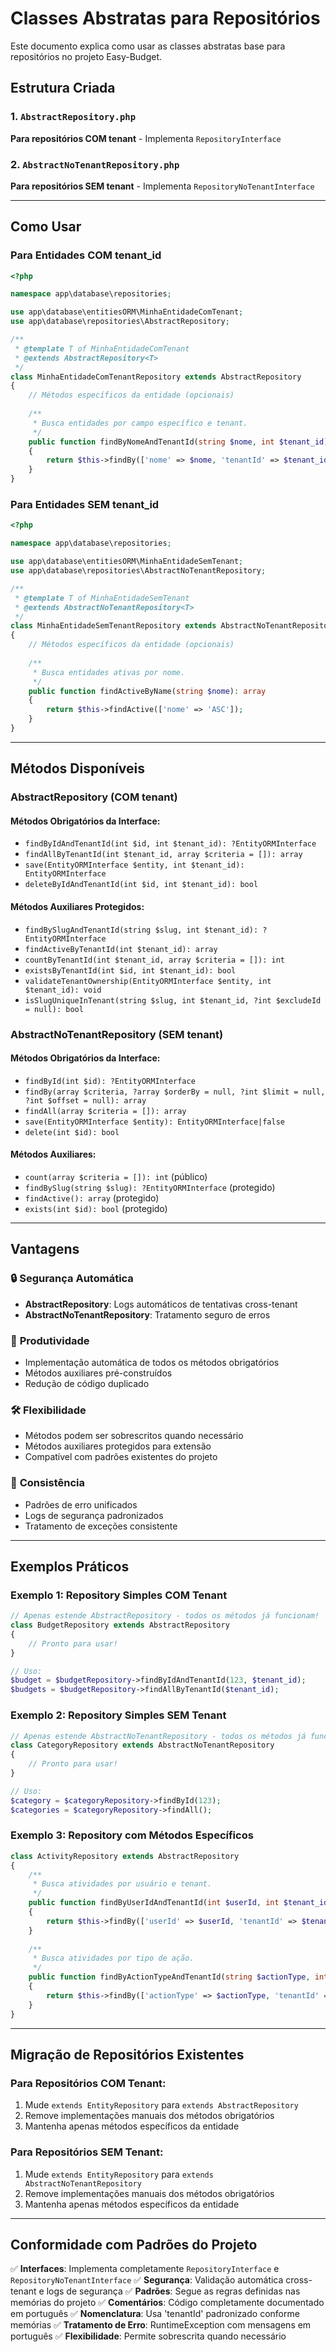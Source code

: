 # Classes Abstratas para Repositórios

Este documento explica como usar as classes abstratas base para repositórios no projeto Easy-Budget.

## Estrutura Criada

### 1. `AbstractRepository.php`
**Para repositórios COM tenant** - Implementa `RepositoryInterface`

### 2. `AbstractNoTenantRepository.php` 
**Para repositórios SEM tenant** - Implementa `RepositoryNoTenantInterface`

---

## Como Usar

### Para Entidades COM tenant_id

```php
<?php

namespace app\database\repositories;

use app\database\entitiesORM\MinhaEntidadeComTenant;
use app\database\repositories\AbstractRepository;

/**
 * @template T of MinhaEntidadeComTenant
 * @extends AbstractRepository<T>
 */
class MinhaEntidadeComTenantRepository extends AbstractRepository
{
    // Métodos específicos da entidade (opcionais)
    
    /**
     * Busca entidades por campo específico e tenant.
     */
    public function findByNomeAndTenantId(string $nome, int $tenant_id): array
    {
        return $this->findBy(['nome' => $nome, 'tenantId' => $tenant_id]);
    }
}
```

### Para Entidades SEM tenant_id

```php
<?php

namespace app\database\repositories;

use app\database\entitiesORM\MinhaEntidadeSemTenant;
use app\database\repositories\AbstractNoTenantRepository;

/**
 * @template T of MinhaEntidadeSemTenant
 * @extends AbstractNoTenantRepository<T>
 */
class MinhaEntidadeSemTenantRepository extends AbstractNoTenantRepository
{
    // Métodos específicos da entidade (opcionais)
    
    /**
     * Busca entidades ativas por nome.
     */
    public function findActiveByName(string $nome): array
    {
        return $this->findActive(['nome' => 'ASC']);
    }
}
```

---

## Métodos Disponíveis

### AbstractRepository (COM tenant)

#### Métodos Obrigatórios da Interface:
- `findByIdAndTenantId(int $id, int $tenant_id): ?EntityORMInterface`
- `findAllByTenantId(int $tenant_id, array $criteria = []): array`
- `save(EntityORMInterface $entity, int $tenant_id): EntityORMInterface`
- `deleteByIdAndTenantId(int $id, int $tenant_id): bool`

#### Métodos Auxiliares Protegidos:
- `findBySlugAndTenantId(string $slug, int $tenant_id): ?EntityORMInterface`
- `findActiveByTenantId(int $tenant_id): array`
- `countByTenantId(int $tenant_id, array $criteria = []): int`
- `existsByTenantId(int $id, int $tenant_id): bool`
- `validateTenantOwnership(EntityORMInterface $entity, int $tenant_id): void`
- `isSlugUniqueInTenant(string $slug, int $tenant_id, ?int $excludeId = null): bool`

### AbstractNoTenantRepository (SEM tenant)

#### Métodos Obrigatórios da Interface:
- `findById(int $id): ?EntityORMInterface`
- `findBy(array $criteria, ?array $orderBy = null, ?int $limit = null, ?int $offset = null): array`
- `findAll(array $criteria = []): array`
- `save(EntityORMInterface $entity): EntityORMInterface|false`
- `delete(int $id): bool`

#### Métodos Auxiliares:
- `count(array $criteria = []): int` (público)
- `findBySlug(string $slug): ?EntityORMInterface` (protegido)
- `findActive(): array` (protegido)
- `exists(int $id): bool` (protegido)

---

## Vantagens

### 🔒 **Segurança Automática**
- **AbstractRepository**: Logs automáticos de tentativas cross-tenant
- **AbstractNoTenantRepository**: Tratamento seguro de erros

### 🚀 **Produtividade**
- Implementação automática de todos os métodos obrigatórios
- Métodos auxiliares pré-construídos
- Redução de código duplicado

### 🛠️ **Flexibilidade**
- Métodos podem ser sobrescritos quando necessário
- Métodos auxiliares protegidos para extensão
- Compatível com padrões existentes do projeto

### 📝 **Consistência**
- Padrões de erro unificados
- Logs de segurança padronizados
- Tratamento de exceções consistente

---

## Exemplos Práticos

### Exemplo 1: Repository Simples COM Tenant
```php
// Apenas estende AbstractRepository - todos os métodos já funcionam!
class BudgetRepository extends AbstractRepository
{
    // Pronto para usar!
}

// Uso:
$budget = $budgetRepository->findByIdAndTenantId(123, $tenant_id);
$budgets = $budgetRepository->findAllByTenantId($tenant_id);
```

### Exemplo 2: Repository Simples SEM Tenant
```php
// Apenas estende AbstractNoTenantRepository - todos os métodos já funcionam!
class CategoryRepository extends AbstractNoTenantRepository
{
    // Pronto para usar!
}

// Uso:
$category = $categoryRepository->findById(123);
$categories = $categoryRepository->findAll();
```

### Exemplo 3: Repository com Métodos Específicos
```php
class ActivityRepository extends AbstractRepository
{
    /**
     * Busca atividades por usuário e tenant.
     */
    public function findByUserIdAndTenantId(int $userId, int $tenant_id): array
    {
        return $this->findBy(['userId' => $userId, 'tenantId' => $tenant_id]);
    }
    
    /**
     * Busca atividades por tipo de ação.
     */
    public function findByActionTypeAndTenantId(string $actionType, int $tenant_id): array
    {
        return $this->findBy(['actionType' => $actionType, 'tenantId' => $tenant_id]);
    }
}
```

---

## Migração de Repositórios Existentes

### Para Repositórios COM Tenant:
1. Mude `extends EntityRepository` para `extends AbstractRepository`
2. Remove implementações manuais dos métodos obrigatórios
3. Mantenha apenas métodos específicos da entidade

### Para Repositórios SEM Tenant:
1. Mude `extends EntityRepository` para `extends AbstractNoTenantRepository`
2. Remove implementações manuais dos métodos obrigatórios
3. Mantenha apenas métodos específicos da entidade

---

## Conformidade com Padrões do Projeto

✅ **Interfaces**: Implementa completamente `RepositoryInterface` e `RepositoryNoTenantInterface`
✅ **Segurança**: Validação automática cross-tenant e logs de segurança
✅ **Padrões**: Segue as regras definidas nas memórias do projeto
✅ **Comentários**: Código completamente documentado em português
✅ **Nomenclatura**: Usa 'tenantId' padronizado conforme memórias
✅ **Tratamento de Erro**: RuntimeException com mensagens em português
✅ **Flexibilidade**: Permite sobrescrita quando necessário